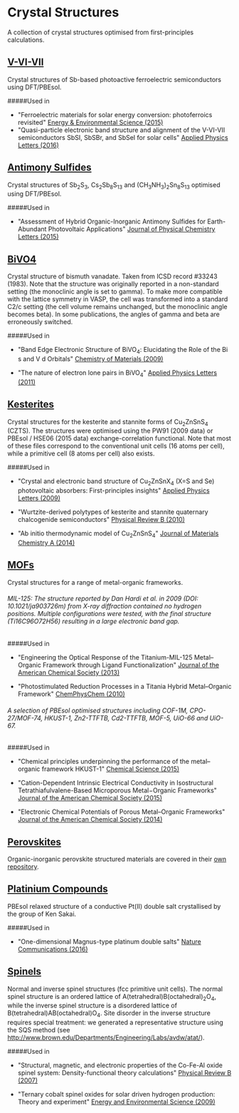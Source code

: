 # Crystal Structures

A collection of crystal structures optimised from first-principles calculations.

[V-VI-VII](V-VI-VII)
------
Crystal structures of Sb-based photoactive ferroelectric semiconductors using DFT/PBEsol.

#####Used in
- "Ferroelectric materials for solar energy conversion: photoferroics revisited" [Energy & Environmental Science (2015)](http://pubs.rsc.org/en/Content/ArticleLanding/2015/EE/C4EE03523B#!divAbstract)
- "Quasi-particle electronic band structure and alignment of the V-VI-VII semiconductors SbSI, SbSBr, and SbSeI for solar cells" [Applied Physics Letters (2016)](http://dx.doi.org/10.1063/1.4943973)


[Antimony Sulfides](XSbS)
------
Crystal structures of Sb<sub>2</sub>S<sub>3</sub>, Cs<sub>2</sub>Sb<sub>8</sub>S<sub>13</sub> and (CH<sub>3</sub>NH<sub>3</sub>)<sub>2</sub>Sn<sub>8</sub>S<sub>13</sub> optimised using DFT/PBEsol.

#####Used in
- "Assessment of Hybrid Organic-Inorganic Antimony Sulfides for Earth-Abundant Photovoltaic Applications" [Journal of Physical Chemistry Letters (2015)](http://pubs.acs.org/doi/abs/10.1021/acs.jpclett.5b02555)


[BiVO4](BiVO4)
------
Crystal structure of bismuth vanadate. Taken from ICSD record #33243 (1983). Note that the structure was originally reported in a non-standard setting (the monoclinic angle is set to gamma). To make more compatible with the lattice symmetry in VASP, the cell was transformed into a standard C2/c setting (the cell volume remains unchanged, but the monoclinic angle becomes beta). In some publications, the angles of gamma and beta are erroneously switched. 

#####Used in
- "Band Edge Electronic Structure of BiVO<sub>4</sub>: Elucidating the Role of the Bi s and V d Orbitals" [Chemistry of Materials (2009)](http://pubs.acs.org/doi/abs/10.1021/cm802894z) 

- "The nature of electron lone pairs in BiVO<sub>4</sub>" [Applied Physics Letters (2011)](http://scitation.aip.org/content/aip/journal/apl/98/21/10.1063/1.3593012)


[Kesterites](Kesterites)
------
Crystal structures for the kesterite and stannite forms of Cu<sub>2</sub>ZnSnS<sub>4</sub> (CZTS). The structures were optimised using the PW91 (2009 data) or PBEsol / HSE06 (2015 data) exchange-correlation functional. Note that most of these files correspond to the conventional unit cells (16 atoms per cell), while a primitive cell (8 atoms per cell) also exists. 

#####Used in

- "Crystal and electronic band structure of Cu<sub>2</sub>ZnSnX<sub>4</sub> (X=S and Se) photovoltaic absorbers: First-principles insights" [Applied Physics Letters (2009)](http://scitation.aip.org/content/aip/journal/apl/94/4/10.1063/1.3074499)

- "Wurtzite-derived polytypes of kesterite and stannite quaternary chalcogenide semiconductors" [Physical Review B (2010)](http://journals.aps.org/prb/abstract/10.1103/PhysRevB.82.195203)

- "Ab initio thermodynamic model of Cu<sub>2</sub>ZnSnS<sub>4</sub>" [Journal of Materials Chemistry A (2014)](http://pubs.rsc.org/en/Content/ArticleLanding/2014/TA/c4ta00892h#!divAbstract)


[MOFs](MOFs)
------
Crystal structures for a range of metal-organic frameworks. 

###### MIL-125: The structure reported by Dan Hardi et al. in 2009 (DOI: 10.1021/ja903726m) from X-ray diffraction contained no hydrogen positions. Multiple configurations were tested, with the final structure (Ti16C96O72H56) resulting in a large electronic band gap.

#####Used in

- "Engineering the Optical Response of the Titanium-MIL-125 Metal–Organic Framework through Ligand Functionalization" [Journal of the American Chemical Society (2013)](http://pubs.acs.org/doi/abs/10.1021/ja405350u) 

- "Photostimulated Reduction Processes in a Titania Hybrid Metal–Organic Framework" [ChemPhysChem (2010)](http://onlinelibrary.wiley.com/doi/10.1002/cphc.201000306/abstract)

###### A selection of PBEsol optimised structures including COF-1M, CPO-27/MOF-74, HKUST-1, Zn2-TTFTB, Cd2-TTFTB, MOF-5, UiO-66 and UiO-67. 
#####Used in
- "Chemical principles underpinning the performance of the metal–organic framework HKUST-1" [Chemical Science (2015)](http://pubs.rsc.org/en/Content/ArticleLanding/2015/SC/C5SC01489A#!divAbstract) 

- "Cation-Dependent Intrinsic Electrical Conductivity in Isostructural Tetrathiafulvalene-Based Microporous Metal−Organic Frameworks" [Journal of the American Chemical Society (2015)](http://pubs.acs.org/doi/abs/10.1021/ja512437u)

- "Electronic Chemical Potentials of Porous Metal–Organic Frameworks" [Journal of the American Chemical Society (2014)](http://pubs.acs.org/doi/full/10.1021/ja4110073)

[Perovskites](https://github.com/WMD-Group/Hybrid-perovskites)
------
Organic-inorganic perovskite structured materials are covered in their [own repository](https://github.com/WMD-Group/Hybrid-perovskites).


[Platinium Compounds](Platinum)
------
PBEsol relaxed structure of a conductive Pt(II) double salt crystallised by the group of Ken Sakai. 

#####Used in
- "One-dimensional Magnus-type platinum double salts" [Nature Communications (2016)](https://www.nature.com/articles/ncomms11950)


[Spinels](Spinels)
------
Normal and inverse spinel structures (fcc primitive unit cells). 
The normal spinel structure is an ordered lattice of A(tetrahedral)B(octahedral)<sub>2</sub>O<sub>4</sub>, while the inverse spinel structure is a disordered lattice of B(tetrahedral)AB(octahedral)O<sub>4</sub>. 
Site disorder in the inverse structure requires special treatment: we generated a representative structure using the SQS method (see http://www.brown.edu/Departments/Engineering/Labs/avdw/atat/).

#####Used in
- "Structural, magnetic, and electronic properties of the Co-Fe-Al oxide spinel system: Density-functional theory calculations" [Physical Review B (2007)](http://journals.aps.org/prb/abstract/10.1103/PhysRevB.76.165119)

- "Ternary cobalt spinel oxides for solar driven hydrogen production: Theory and experiment" [Energy and Environmental Science (2009)](http://pubs.rsc.org/en/Content/ArticleLanding/2009/EE/B822903A#!divAbstract)

